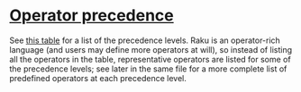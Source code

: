 [1]: https://rosettacode.org/wiki/Operator_precedence

# [Operator precedence][1]


See [this table](https://design.raku.org/S03.html#Operator_precedence) for a list of the precedence levels.  Raku is an operator-rich language (and users may define more operators at will), so instead of listing all the operators in the table, representative operators are listed for some of the precedence levels; see later in the same file for a more complete list of predefined operators at each precedence level.
